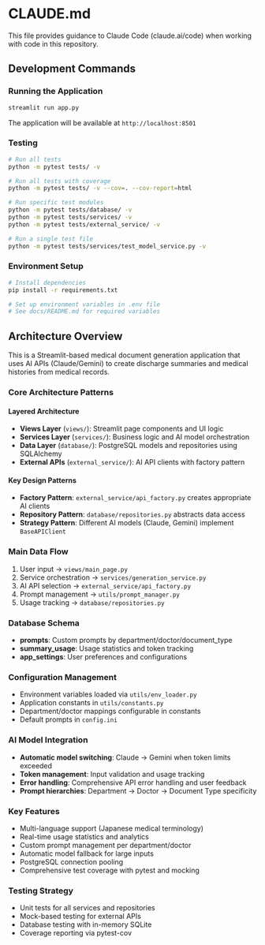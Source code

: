 # CLAUDE.md

This file provides guidance to Claude Code (claude.ai/code) when working with code in this repository.

## Development Commands

### Running the Application
```bash
streamlit run app.py
```
The application will be available at `http://localhost:8501`

### Testing
```bash
# Run all tests
python -m pytest tests/ -v

# Run all tests with coverage
python -m pytest tests/ -v --cov=. --cov-report=html

# Run specific test modules
python -m pytest tests/database/ -v
python -m pytest tests/services/ -v 
python -m pytest tests/external_service/ -v

# Run a single test file
python -m pytest tests/services/test_model_service.py -v
```

### Environment Setup
```bash
# Install dependencies
pip install -r requirements.txt

# Set up environment variables in .env file
# See docs/README.md for required variables
```

## Architecture Overview

This is a Streamlit-based medical document generation application that uses AI APIs (Claude/Gemini) to create discharge summaries and medical histories from medical records.

### Core Architecture Patterns

#### Layered Architecture
- **Views Layer** (`views/`): Streamlit page components and UI logic
- **Services Layer** (`services/`): Business logic and AI model orchestration  
- **Data Layer** (`database/`): PostgreSQL models and repositories using SQLAlchemy
- **External APIs** (`external_service/`): AI API clients with factory pattern

#### Key Design Patterns
- **Factory Pattern**: `external_service/api_factory.py` creates appropriate AI clients
- **Repository Pattern**: `database/repositories.py` abstracts data access
- **Strategy Pattern**: Different AI models (Claude, Gemini) implement `BaseAPIClient`

### Main Data Flow
1. User input → `views/main_page.py`
2. Service orchestration → `services/generation_service.py`
3. AI API selection → `external_service/api_factory.py`
4. Prompt management → `utils/prompt_manager.py`
5. Usage tracking → `database/repositories.py`

### Database Schema
- **prompts**: Custom prompts by department/doctor/document_type
- **summary_usage**: Usage statistics and token tracking
- **app_settings**: User preferences and configurations

### Configuration Management
- Environment variables loaded via `utils/env_loader.py`
- Application constants in `utils/constants.py`
- Department/doctor mappings configurable in constants
- Default prompts in `config.ini`

### AI Model Integration
- **Automatic model switching**: Claude → Gemini when token limits exceeded
- **Token management**: Input validation and usage tracking
- **Error handling**: Comprehensive API error handling and user feedback
- **Prompt hierarchies**: Department → Doctor → Document Type specificity

### Key Features
- Multi-language support (Japanese medical terminology)
- Real-time usage statistics and analytics
- Custom prompt management per department/doctor
- Automatic model fallback for large inputs
- PostgreSQL connection pooling
- Comprehensive test coverage with pytest and mocking

### Testing Strategy
- Unit tests for all services and repositories
- Mock-based testing for external APIs
- Database testing with in-memory SQLite
- Coverage reporting via pytest-cov

